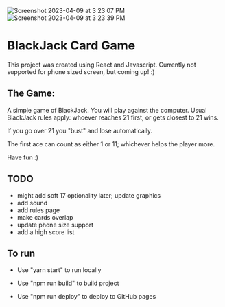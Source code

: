 ![Screenshot 2023-04-09 at 3 23 07 PM](https://user-images.githubusercontent.com/76749862/230799324-b62c7dfb-128c-44a4-9e9a-d04ba6972266.png)
![Screenshot 2023-04-09 at 3 23 39 PM](https://user-images.githubusercontent.com/76749862/230799322-c4e12dd6-b26d-462b-bae8-92777ecd3e80.png)



# BlackJack Card Game

This project was created using React and Javascript. Currently not supported for phone sized screen, but coming up! :)

## The Game:
A simple game of BlackJack. You will play against the computer. 
Usual BlackJack rules apply: whoever reaches 21 first, or gets closest to 21 wins. 

If you go over 21 you "bust" and lose automatically.

The first ace can count as either 1 or 11; whichever helps the player more.


Have fun :) 

## TODO
 - might add soft 17 optionality later; update graphics
 - add sound
 - add rules page
 - make cards overlap
 - update phone size support
 - add a high score list









## To run

- Use "yarn start" to run locally

- Use "npm run build" to build project

- Use "npm run deploy" to deploy to GitHub pages
